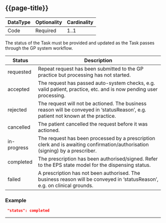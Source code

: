 ## {{page-title}}

<table data-responsive class="nhsd-!t-margin-bottom-6">
    <thead>
        <tr>
            <th data-no-sort>DataType</th>
            <th data-no-sort>Optionality</th>
            <th data-no-sort>Cardinality</th>
        </tr>
    </thead>
    <tbody>
      <tr>
        <td>Code</td>
        <td>Required</td>
        <td>1..1</td>
      </tr>
    </tbody>
</table>


The status of the Task must be provided and updated as the Task passes through the GP system workflow.

<table data-responsive>
    <thead>
        <tr>
            <th>Status</th>
            <th>Description</th>
        </tr>
    </thead>
    <tbody>
        <tr>
            <td>requested</td>
            <td>Repeat request has been submitted to the GP practice but processing has not started.</td>
        </tr>
        <tr>
            <td>accepted</td>
            <td>The request has passed auto-system checks, e.g. valid patient, practice, etc. and is now pending user processing.
</td>
        </tr>
        <tr>
            <td>rejected</td>
            <td>The request will not be actioned. The business reason will be conveyed in ‘statusReason’, e.g. patient not known at the practice.</td>
        </tr>
        <tr>
            <td>cancelled</td>
            <td>The patient cancelled the request before it was actioned.</td>
        </tr>
        <tr>
            <td>in-progress</td>
            <td>The request has been processed by a prescription clerk and is awaiting confirmation/authorisation (signing) by a prescriber.</td>
        </tr>
        <tr>
            <td>completed</td>
            <td>The prescription has been authorised/signed. Refer to the EPS state model for the dispensing status.</td>
        </tr>
        <tr>
            <td>failed</td>
            <td>A prescription has not been authorised. The business reason will be conveyed in ‘statusReason’, e.g. on clinical grounds.</td>
        </tr>
      </tbody>
</table>

### Example
```json
 "status": completed
```

---